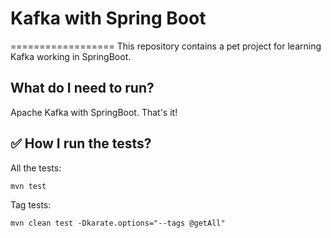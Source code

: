 # Kafka with Spring Boot
==================
This repository contains a pet project for learning Kafka working in SpringBoot.

What do I need to run?
---
Apache Kafka with SpringBoot. That's it!

✅ How I run the tests?
---

All the tests:

    mvn test

Tag tests:

    mvn clean test -Dkarate.options="--tags @getAll"



